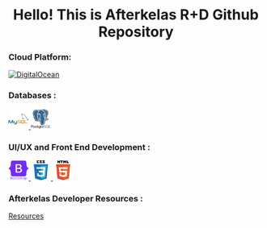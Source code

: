 <h1 align="center">Hello! This is Afterkelas R+D Github Repository</h1>
<!-- <h3 align="center">List of our applications and systems:</h3> -->

<h3 align="left">Cloud Platform:</h3>
<p align="left"> 
<a href="https://www.digitalocean.com/" target="_blank" rel="noreferrer"> <img src="https://www.vectorlogo.zone/logos/digitalocean/digitalocean-ar21.svg" alt="DigitalOcean" width="40" height="40"/> </a>

<h3 align="left">Databases :</h3>
<p align="left"> 
<a href="https://www.mysql.com/" target="_blank" rel="noreferrer"> <img src="https://raw.githubusercontent.com/devicons/devicon/master/icons/mysql/mysql-original-wordmark.svg" alt="mysql" width="40" height="40"/> </a> 
<a href="https://www.postgresql.org" target="_blank" rel="noreferrer"> <img src="https://raw.githubusercontent.com/devicons/devicon/master/icons/postgresql/postgresql-original-wordmark.svg" alt="postgresql" width="40" height="40"/> </a> 


<h3 align="left">UI/UX and Front End Development :</h3>
<p align="left"> 
<a href="https://getbootstrap.com" target="_blank" rel="noreferrer"> <img src="https://raw.githubusercontent.com/devicons/devicon/master/icons/bootstrap/bootstrap-plain-wordmark.svg" alt="bootstrap" width="40" height="40"/> </a> 
<a href="https://www.w3schools.com/css/" target="_blank" rel="noreferrer"> <img src="https://raw.githubusercontent.com/devicons/devicon/master/icons/css3/css3-original-wordmark.svg" alt="css3" width="40" height="40"/> </a>
<a href="https://www.w3.org/html/" target="_blank" rel="noreferrer"> <img src="https://raw.githubusercontent.com/devicons/devicon/master/icons/html5/html5-original-wordmark.svg" alt="html5" width="40" height="40"/> </a>


<h3 align="left">Afterkelas Developer Resources :</h3>

[Resources](https://github.com/Afterkelas/.github)
